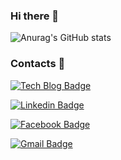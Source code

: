 ### Hi there 👋

<!--
**Tawook2/Tawook2** is a ✨ _special_ ✨ repository because its `README.md` (this file) appears on your GitHub profile.

Here are some ideas to get you started:

- 🔭 I’m currently working on ...
- 🌱 I’m currently learning ...
- 👯 I’m looking to collaborate on ...
- 🤔 I’m looking for help with ...
- 💬 Ask me about ...
- 📫 How to reach me: ...
- 😄 Pronouns: ...
- ⚡ Fun fact: ...
-->

![Anurag's GitHub stats](https://github-readme-stats.vercel.app/api?username=Tawook2&show_icons=true&theme=radical)

### Contacts :email:

[![Tech Blog Badge](http://img.shields.io/badge/-Tech%20blog-black?style=flat-square&logo=github&link=https://Tawook2.github.io/)](https://Tawook2.github.io/)
	
  [![Linkedin Badge](https://img.shields.io/badge/-LinkedIn-blue?style=flat-square&logo=Linkedin&logoColor=white&link=https://www.linkedin.com/in/taewook-kang-23125418b/)](https://www.linkedin.com/in/taewook-kang-23125418b/)
	
  [![Facebook Badge](https://img.shields.io/badge/facebook-1877f2?style=flat-square&logo=facebook&logoColor=white&link=https://www.facebook.com/TaewookKang1994)](https://www.facebook.com/TaewookKang1994)
	
  [![Gmail Badge](https://img.shields.io/badge/Gmail-d14836?style=flat-square&logo=Gmail&logoColor=white&link=mailto:qswaz9898@gmail.com)](mailto:qswaz9898@gmail.com)
